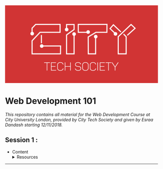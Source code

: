 ![logo](./Logo.png)
# Web Development 101
*This repository contains all material for the Web Development Course at City University London, provided by City Tech Society     and given by Esraa Dandash starting 12/11/2018.*

## Session 1 : ##
* Content 
         <details>
           <summary>Resources</summary>
           <p>Resource 1</p>
           <p>Resource 2</p>
           <p>Resource 3</p>
           <p>Resource 4</p>
         </details>
--------

